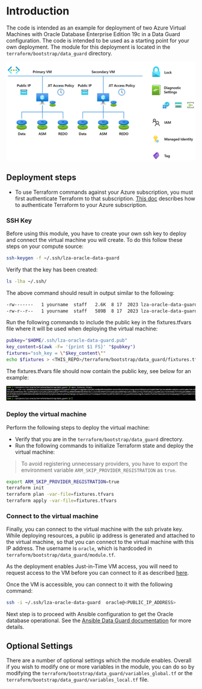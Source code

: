 # Introduction

The code is intended as an example for deployment of two Azure Virtual Machines with Oracle Database Enterprise Edition 19c in a Data Guard configuration. The code is intended to be used as a starting point for your own deployment. The module for this deployment is located in the `terraform/bootstrap/data_guard` directory.

 ![Data Guard configuration](media/dg_vms.png)

## Deployment steps

- To use Terraform commands against your Azure subscription, you must first authenticate Terraform to that subscription. [This doc](https://learn.microsoft.com/en-us/azure/developer/terraform/authenticate-to-azure?tabs=bash) describes how to authenticate Terraform to your Azure subscription.

### SSH Key

Before using this module, you have to create your own ssh key to deploy and connect the virtual machine you will create. To do this follow these steps on your compute source:

```bash
ssh-keygen -f ~/.ssh/lza-oracle-data-guard
```

Verify that the key has been created:

```bash
ls -lha ~/.ssh/
```

The above command should result in output similar to the following:

```bash
-rw-------   1 yourname  staff   2.6K  8 17  2023 lza-oracle-data-guard
-rw-r--r--   1 yourname  staff   589B  8 17  2023 lza-oracle-data-guard.pub
```

Run the following commands to include the public key in the fixtures.tfvars file where it will be used when deploying the virtual machine:

```bash
pubkey="$HOME/.ssh/lza-oracle-data-guard.pub"
key_content=$(awk -F= '{print $1 FS}' "$pubkey")
fixtures="ssh_key = \"$key_content\""
echo $fixtures > <THIS_REPO>/terraform/bootstrap/data_guard/fixtures.tfvars
```
The fixtures.tfvars file should now contain the public key, see below for an example:

![fixtures](media/fixtures-dg.jpg)

### Deploy the virtual machine

Perform the following steps to deploy the virtual machine:

- Verify that you are in the `terraform/bootstrap/data_guard` directory.
- Run the following commands to initialize Terraform state and deploy the virtual machine:

> To avoid registering unnecessary providers, you have to export the environment variable `ARM_SKIP_PROVIDER_REGISTRATION` as `true`.

```bash
export ARM_SKIP_PROVIDER_REGISTRATION=true
terraform init
terraform plan -var-file=fixtures.tfvars
terraform apply -var-file=fixtures.tfvars
```

### Connect to the virtual machine

Finally, you can connect to the virtual machine with the ssh private key. While deploying resources, a public ip address is generated and attached to the virtual machine, so that you can connect to the virtual machine with this IP address. The username is `oracle`, which is hardcoded in `terraform/bootstrap/data_guard/module.tf`.

As the deployment enables Just-in-Time VM access, you will need to request access to the VM before you can connect to it as described [here](https://learn.microsoft.com/en-us/azure/defender-for-cloud/just-in-time-access-usage#enable-jit-on-your-vms-from-microsoft-defender-for-cloud).

Once the VM is accessible, you can connect to it with the following command:

```bash
ssh -i ~/.ssh/lza-oracle-data-guard  oracle@<PUBLIC_IP_ADDRESS>
```

Next step is to proceed with Ansible configuration to get the Oracle database operational. See the [Ansible Data Guard documentation](ANSIBLE-DG.md) for more details.

## Optional Settings

There are a number of optional settings which the module enables. Overall if you wish to modify one or more variables in the module, you can do so by modifying the `terraform/bootstrap/data_guard/variables_global.tf` or the `terraform/bootstrap/data_guard/variables_local.tf` file.
